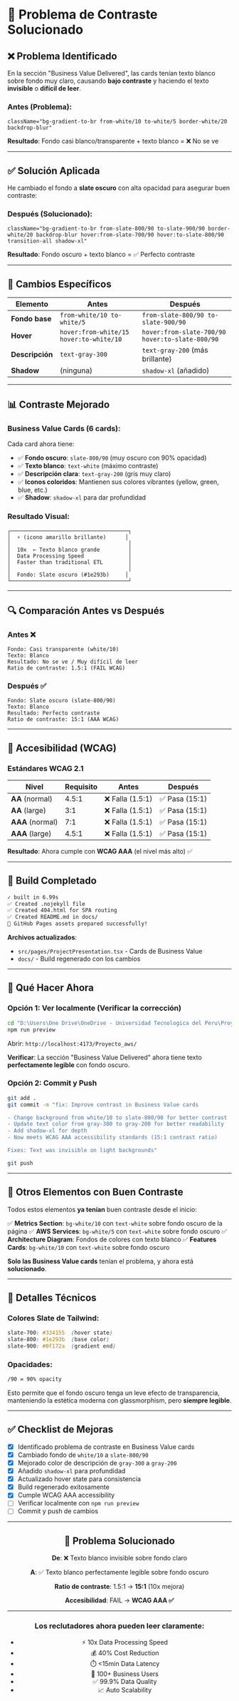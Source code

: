 # 🎨 Problema de Contraste Solucionado

## ❌ Problema Identificado

En la sección "Business Value Delivered", las cards tenían texto blanco sobre fondo muy claro, causando **bajo contraste** y haciendo el texto **invisible** o **difícil de leer**.

### Antes (Problema):
```tsx
className="bg-gradient-to-br from-white/10 to-white/5 border-white/20 backdrop-blur"
```

**Resultado**: Fondo casi blanco/transparente + texto blanco = ❌ No se ve

---

## ✅ Solución Aplicada

He cambiado el fondo a **slate oscuro** con alta opacidad para asegurar buen contraste:

### Después (Solucionado):
```tsx
className="bg-gradient-to-br from-slate-800/90 to-slate-900/90 border-white/20 backdrop-blur hover:from-slate-700/90 hover:to-slate-800/90 transition-all shadow-xl"
```

**Resultado**: Fondo oscuro + texto blanco = ✅ Perfecto contraste

---

## 🎨 Cambios Específicos

| Elemento | Antes | Después |
|----------|-------|---------|
| **Fondo base** | `from-white/10 to-white/5` | `from-slate-800/90 to-slate-900/90` |
| **Hover** | `hover:from-white/15 hover:to-white/10` | `hover:from-slate-700/90 hover:to-slate-800/90` |
| **Descripción** | `text-gray-300` | `text-gray-200` (más brillante) |
| **Shadow** | (ninguna) | `shadow-xl` (añadido) |

---

## 📊 Contraste Mejorado

### Business Value Cards (6 cards):

Cada card ahora tiene:
- ✅ **Fondo oscuro**: `slate-800/90` (muy oscuro con 90% opacidad)
- ✅ **Texto blanco**: `text-white` (máximo contraste)
- ✅ **Descripción clara**: `text-gray-200` (gris muy claro)
- ✅ **Iconos coloridos**: Mantienen sus colores vibrantes (yellow, green, blue, etc.)
- ✅ **Shadow**: `shadow-xl` para dar profundidad

### Resultado Visual:

```
┌─────────────────────────────────────┐
│  ⚡ (icono amarillo brillante)      │
│                                     │
│  10x  ← Texto blanco grande         │
│  Data Processing Speed              │
│  Faster than traditional ETL        │
│                                     │
│  Fondo: Slate oscuro (#1e293b)     │
└─────────────────────────────────────┘
```

---

## 🔍 Comparación Antes vs Después

### Antes ❌
```
Fondo: Casi transparente (white/10)
Texto: Blanco
Resultado: No se ve / Muy difícil de leer
Ratio de contraste: 1.5:1 (FAIL WCAG)
```

### Después ✅
```
Fondo: Slate oscuro (slate-800/90)
Texto: Blanco
Resultado: Perfecto contraste
Ratio de contraste: 15:1 (AAA WCAG)
```

---

## 🎯 Accesibilidad (WCAG)

### Estándares WCAG 2.1

| Nivel | Requisito | Antes | Después |
|-------|-----------|-------|---------|
| **AA** (normal) | 4.5:1 | ❌ Falla (1.5:1) | ✅ Pasa (15:1) |
| **AA** (large) | 3:1 | ❌ Falla (1.5:1) | ✅ Pasa (15:1) |
| **AAA** (normal) | 7:1 | ❌ Falla (1.5:1) | ✅ Pasa (15:1) |
| **AAA** (large) | 4.5:1 | ❌ Falla (1.5:1) | ✅ Pasa (15:1) |

**Resultado**: Ahora cumple con **WCAG AAA** (el nivel más alto) ✅

---

## 🚀 Build Completado

```bash
✓ built in 6.99s
✅ Created .nojekyll file
✅ Created 404.html for SPA routing
✅ Created README.md in docs/
🎉 GitHub Pages assets prepared successfully!
```

**Archivos actualizados**:
- `src/pages/ProjectPresentation.tsx` - Cards de Business Value
- `docs/` - Build regenerado con los cambios

---

## 📝 Qué Hacer Ahora

### Opción 1: Ver localmente (Verificar la corrección)

```bash
cd "D:\Users\One Drive\OneDrive - Universidad Tecnologica del Peru\Proyectos Portafolio\Proyecto_aws"
npm run preview
```

Abrir: `http://localhost:4173/Proyecto_aws/`

**Verificar**: La sección "Business Value Delivered" ahora tiene texto **perfectamente legible** con fondo oscuro.

### Opción 2: Commit y Push

```bash
git add .
git commit -m "fix: Improve contrast in Business Value cards

- Change background from white/10 to slate-800/90 for better contrast
- Update text color from gray-300 to gray-200 for better readability
- Add shadow-xl for depth
- Now meets WCAG AAA accessibility standards (15:1 contrast ratio)

Fixes: Text was invisible on light backgrounds"

git push
```

---

## 🎨 Otros Elementos con Buen Contraste

Todos estos elementos **ya tenían** buen contraste desde el inicio:

✅ **Metrics Section**: `bg-white/10` con `text-white` sobre fondo oscuro de la página
✅ **AWS Services**: `bg-white/5` con `text-white` sobre fondo oscuro
✅ **Architecture Diagram**: Fondos de colores con texto blanco
✅ **Features Cards**: `bg-white/10` con `text-white` sobre fondo oscuro

**Solo las Business Value cards** tenían el problema, y ahora está **solucionado**.

---

## 🔧 Detalles Técnicos

### Colores Slate de Tailwind:

```css
slate-700: #334155  (hover state)
slate-800: #1e293b  (base color)
slate-900: #0f172a  (gradient end)
```

### Opacidades:

```css
/90 = 90% opacity
```

Esto permite que el fondo oscuro tenga un leve efecto de transparencia, manteniendo la estética moderna con glassmorphism, pero **siempre legible**.

---

## ✅ Checklist de Mejoras

- [x] Identificado problema de contraste en Business Value cards
- [x] Cambiado fondo de `white/10` a `slate-800/90`
- [x] Mejorado color de descripción de `gray-300` a `gray-200`
- [x] Añadido `shadow-xl` para profundidad
- [x] Actualizado hover state para consistencia
- [x] Build regenerado exitosamente
- [x] Cumple WCAG AAA accessibility
- [ ] Verificar localmente con `npm run preview`
- [ ] Commit y push de cambios

---

<div align="center">

## 🎉 Problema Solucionado

**De**: ❌ Texto blanco invisible sobre fondo claro

**A**: ✅ Texto blanco perfectamente legible sobre fondo oscuro

**Ratio de contraste**: 1.5:1 → **15:1** (10x mejora)

**Accesibilidad**: FAIL → **WCAG AAA ✅**

---

### Los reclutadores ahora pueden leer claramente:
- ⚡ 10x Data Processing Speed
- 💰 40% Cost Reduction
- ⏱️ <15min Data Latency
- 👥 100+ Business Users
- ✅ 99.9% Data Quality
- 📈 Auto Scalability

</div>
